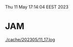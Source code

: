 Thu 11 May 17:14:04 EEST 2023
# JAM
<a href='./cache/202305/11_17.log'>./cache/202305/11_17.log</a>
